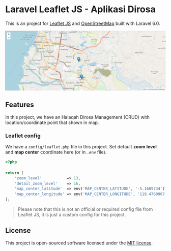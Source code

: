 # Laravel Leaflet JS - Aplikasi Dirosa

This is an project for [Leaflet JS](https://leafletjs.com) and [OpenStreetMap](https://www.openstreetmap.org) built with Laravel 6.0.

![Laravel Leaflet JS Project Example](public/screenshots/capture.PNG)

## Features

In this project, we have an Halaqah Dirosa Management (CRUD) with location/coordinate point that shown in map.
### Leaflet config

We have a `config/leaflet.php` file in this project. Set default **zoom level** and **map center** coordinate here (or in `.env` file).

```php
<?php

return [
    'zoom_level'           => 13,
    'detail_zoom_level'    => 16,
    'map_center_latitude'  => env('MAP_CENTER_LATITUDE', '-5.1609734'),
    'map_center_longitude' => env('MAP_CENTER_LONGITUDE', '119.4760907'),
];
```

> Please note that this is not an official or required config file from Leaflet JS, it is just a custom config for this project.

## License

This project is open-sourced software licensed under the [MIT license](LICENSE).
